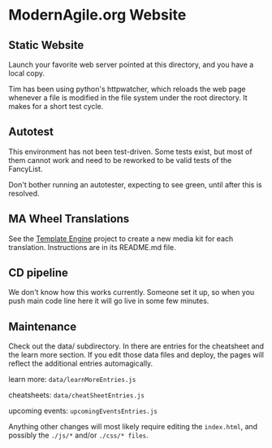 # ModernAgile.org Website

## Static Website
Launch your favorite web server pointed at this directory, and you have a local copy. 

Tim has been using python's httpwatcher, which reloads the web page whenever a file is modified in the file system under the root directory. It makes for a short test cycle.

## Autotest

This environment has not been test-driven. Some tests exist, but most of them cannot work and need to be reworked to be valid tests of the FancyList. 

Don't bother running an autotester, expecting to see green, until after this is resolved.

## MA Wheel Translations
See the [Template Engine](git@github.com:modernagile/template-engine.git) project to create a new media kit for each translation.  Instructions are in its README.md file.


## CD pipeline

We don't know how this works currently. Someone set it up, so when you push main code line here it will go live in some few minutes.

## Maintenance

Check out the data/ subdirectory. In there are entries for the cheatsheet and the learn more section. If you edit those data files and deploy, the pages will reflect the additional entries automagically. 

learn more: `data/learnMoreEntries.js`

cheatsheets: `data/cheatSheetEntries.js`

upcoming events: `upcomingEventsEntries.js`

Anything other changes will most likely require editing the `index.html`, and possibly the `./js/*` and/or `./css/* files`.

